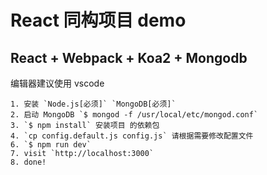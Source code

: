 # React 同构项目 demo

## React + Webpack + Koa2 + Mongodb

编辑器建议使用 vscode

```
1. 安装 `Node.js[必须]` `MongoDB[必须]`
2. 启动 MongoDB `$ mongod -f /usr/local/etc/mongod.conf`
3. `$ npm install` 安装项目 的依赖包
4. `cp config.default.js config.js` 请根据需要修改配置文件
6. `$ npm run dev`
7. visit `http://localhost:3000`
8. done!
```
